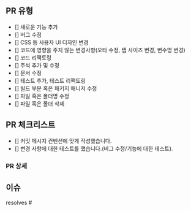 ## PR 유형

-   [] 새로운 기능 추가
-   [] 버그 수정
-   [] CSS 등 사용자 UI 디자인 변경
-   [] 코드에 영향을 주지 않는 변경사항(오타 수정, 탭 사이즈 변경, 변수명 변경)
-   [] 코드 리팩토링
-   [] 주석 추가 및 수정
-   [] 문서 수정
-   [] 테스트 추가, 테스트 리팩토링
-   [] 빌드 부분 혹은 패키지 매니저 수정
-   [] 파일 혹은 폴더명 수정
-   [] 파일 혹은 폴더 삭제

## PR 체크리스트

<!-- 다시한번 체크해주세요 -->

-   [] 커밋 메시지 컨벤션에 맞게 작성했습니다.
-   [] 변경 사항에 대한 테스트를 했습니다.(버그 수정/기능에 대한 테스트).

### PR 상세

<!-- 커밋 내용을 여기로 옮겨주세요. -->

## 이슈

resolves #
